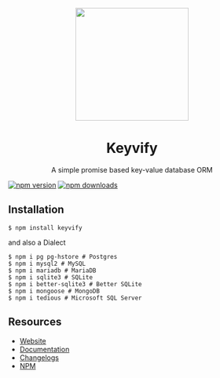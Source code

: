 <p align="center">
  <img
    src="https://keyvify.js.org/assets/logo.png" width="230px">
</p>

<h1 align="center">Keyvify</h1>
<p align="center">A simple promise based key-value database ORM</p>

[![npm version](https://badgen.net/npm/v/keyvify)](https://www.npmjs.com/package/keyvify)
[![npm downloads](https://badgen.net/npm/dm/keyvify)](https://www.npmjs.com/package/keyvify)

## Installation
```console
$ npm install keyvify
```

and also a Dialect

```console
$ npm i pg pg-hstore # Postgres 
$ npm i mysql2 # MySQL
$ npm i mariadb # MariaDB
$ npm i sqlite3 # SQLite
$ npm i better-sqlite3 # Better SQLite
$ npm i mongoose # MongoDB
$ npm i tedious # Microsoft SQL Server
```

## Resources

* [Website](https://keyvify.js.org)
* [Documentation](https://keyvify.js.org/docs)
* [Changelogs](./changelog.md)
* [NPM](https://npmjs.com/keyvify)

